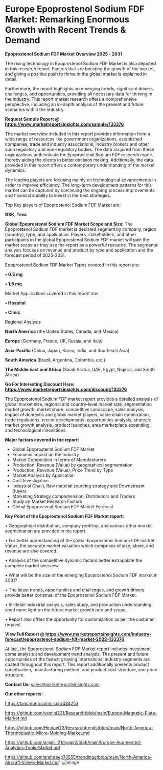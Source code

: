 # Europe Epoprostenol Sodium FDF Market: Remarking Enormous Growth with Recent Trends & Demand

<Strong> Epoprostenol Sodium FDF Market Overview 2025 - 2031</strong>

The rising technology in Epoprostenol Sodium FDF Market is also depicted in this research report. Factors that are boosting the growth of the market, and giving a positive push to thrive in the global market is explained in detail.

Furthermore, the report highlights on emerging trends, significant drivers, challenges, and opportunities, providing all necessary data for thriving in the industry. This report market research offers a comprehensive perspective, including an in-depth analysis of the present and future scenarios within the industry.

<strong>Request Sample Report @ <a href=https://www.marketreportsinsights.com/sample/133376>https://www.marketreportsinsights.com/sample/133376</a></strong>

The market overview included in this report provides information from a wide range of resources like government organizations, established companies, trade and industry associations, industry brokers and other such regulatory and non-regulatory bodies. The data acquired from these organizations authenticate the Epoprostenol Sodium FDF research report, thereby aiding the clients in better decision making. Additionally, the data provided in this report offers a contemporary understanding of the market dynamics.

The leading players are focusing mainly on technological advancements in order to improve efficiency. The long-term development patterns for this market can be captured by continuing the ongoing process improvements and financial stability to invest in the best strategies.

Top Key players of Epoprostenol Sodium FDF Market are:

<strong>GSK, Teva</strong>

<strong><b>Global Epoprostenol Sodium FDF Market Scope and Size:</b></strong>
The Epoprostenol Sodium FDF market is declared segment by company, region (country), type, and application. Players, stakeholders, and other participants in the global Epoprostenol Sodium FDF market will gain the market scope as they use the report as a powerful resource. The segmental analysis focuses on revenue and product by type and application and the forecast period of 2025-2031.

Epoprostenol Sodium FDF Market Types covered in this report are:

<strong>• 0.5 mg

• 1.5 mg</strong>

Market Applications covered in this report are:

<strong>• Hospital

• Clinic</strong> 

Regional Analysis

<strong>North America</strong> (the United States, Canada, and Mexico)

<strong>Europe</strong> (Germany, France, UK, Russia, and Italy)

<strong>Asia-Pacific</strong> (China, Japan, Korea, India, and Southeast Asia)

<strong>South America</strong> (Brazil, Argentina, Colombia, etc.)

<strong>The Middle East and Africa</strong> (Saudi Arabia, UAE, Egypt, Nigeria, and South Africa)

<strong>Go For Interesting Discount Here: <a href=https://www.marketreportsinsights.com/discount/133376>https://www.marketreportsinsights.com/discount/133376</a></strong>

The Epoprostenol Sodium FDF market report provides a detailed analysis of global market size, regional and country-level market size, segmentation market growth, market share, competitive Landscape, sales analysis, impact of domestic and global market players, value chain optimization, trade regulations, recent developments, opportunities analysis, strategic market growth analysis, product launches, area marketplace expanding, and technological innovations.

<strong><b>Major factors covered in the report:</b></strong>
<ul>
  <li>Global Epoprostenol Sodium FDF Market </li>
  <li>Economic Impact on the Industry</li>
  <li>Market Competition in terms of Manufacturers</li>
  <li>Production, Revenue (Value) by geographical segmentation</li>
  <li>Production, Revenue (Value), Price Trend by Type</li>
  <li>Market Analysis by Application</li>
  <li>Cost Investigation</li>
  <li>Industrial Chain, Raw material sourcing strategy and Downstream Buyers</li>
  <li>Marketing Strategy comprehension, Distributors and Traders</li>
  <li>Study on Market Research Factors</li>
  <li>Global Epoprostenol Sodium FDF Market Forecast</li>
</ul>

<strong><b>Key Point of the Epoprostenol Sodium FDF Market report:</b></strong>

• Geographical distribution, company profiling, and various other market segmentation are provided in the report.

• For better understanding of the global Epoprostenol Sodium FDF market status, the accurate market valuation which comprises of size, share, and revenue are also covered.

• Analysis of the competitive dynamic factors better extrapolate the complete market overview

• What will be the size of the emerging Epoprostenol Sodium FDF market in 2031?

• The latest trends, opportunities and challenges, and growth drivers provide better construal of the Epoprostenol Sodium FDF Market.

• In-detail industrial analysis, sales study, and production understanding shed more light on the future market growth rate and scope.

• Report also offers the opportunity for customization as per the customer request.

<strong><b>View Full Report @ <a href=https://www.marketreportsinsights.com/industry-forecast/epoprostenol-sodium-fdf-market-2022-133376>https://www.marketreportsinsights.com/industry-forecast/epoprostenol-sodium-fdf-market-2022-133376</a></b></strong>


At last, the Epoprostenol Sodium FDF Market report includes investment come analysis and development trend analysis. The present and future opportunities of the fastest growing international industry segments are coated throughout this report. This report additionally presents product specification, manufacturing method, and product cost structure, and price structure.

<strong>Contact Us:</strong>
sales@marketreportsinsights.com

<strong>Our other reports:</strong>

<a href=https://tanomuno.com/illust/434253>https://tanomuno.com/illust/434253</a>

<a href=https://github.com/yamini231/Research/blob/main/Europe-Magnetic-Plate-Market.md>https://github.com/yamini231/Research/blob/main/Europe-Magnetic-Plate-Market.md</a>

<a href=https://github.com/Hindavi23/Researchtrends/blob/main/North-America-Thermoplastic-Micro-Molding-Market.md>https://github.com/Hindavi23/Researchtrends/blob/main/North-America-Thermoplastic-Micro-Molding-Market.md</a>

<a href=https://github.com/anjaliiii21/tyagii2/blob/main/Europe-Augmented-Analytics-Tools-Market.md>https://github.com/anjaliiii21/tyagii2/blob/main/Europe-Augmented-Analytics-Tools-Market.md</a>

<a href=https://github.com/arshdeep76555/trendingg/blob/main/North-America-Aircraft-Valves-Market.md>https://github.com/arshdeep76555/trendingg/blob/main/North-America-Aircraft-Valves-Market.md</a>"
![image](https://github.com/user-attachments/assets/e34a944a-e5b8-4cd7-957c-e653accab4c8)
